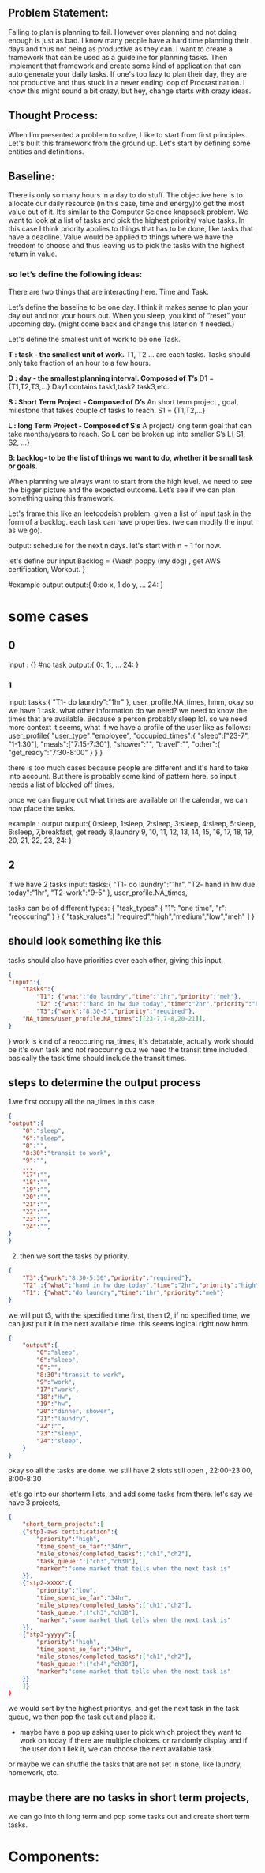 ## Problem Statement:
Failing to plan is planning to fail. However over planning and not doing enough is just as bad.
I know many people have a hard time planning their days and thus not being as productive as they can.
I want to create a framework that can be used as a guideline for planning tasks.
Then implement that framework and create some kind of application that can auto generate your daily tasks.
If one's too lazy to plan their day, they are not productive and thus stuck in a never ending loop of Procrastination.
I know this might sound a bit crazy, but hey, change starts with crazy ideas.

## Thought Process:
When I’m presented a problem to solve, I like to start from first principles. Let's built this framework from the ground up. Let's start by defining some entities and definitions. 

## Baseline:
There is only so many hours in a day to do stuff. The objective here is to allocate our daily resource (in this case, time and energy)to get the most value out of it. It’s similar to the Computer Science knapsack problem. We want to look at a list of tasks and pick the highest priority/ value tasks. In this case I think priority applies to things that has to be done, like tasks that have a deadline. Value would be applied to things where we have the freedom to choose and thus leaving us to pick the tasks with the highest return in value. 

### so let’s define the following ideas:

There are two things that are interacting here. Time and Task.

Let’s define the baseline to be one day. I think it makes sense to plan your day out and not your hours out. When you sleep, you kind of “reset” your upcoming day. (might come back and change this later on if needed.)

Let's define the smallest unit of work to be one Task. 

**T : task - the smallest unit of work.** 
T1, T2 … are each tasks. Tasks should only take fraction of an hour to a few hours.

**D : day - the smallest planning interval. Composed of T’s**
D1 = {T1,T2,T3,...}  Day1 contains task1,task2,task3,etc.

**S : Short Term Project - Composed of D’s**
An short term project , goal, milestone that takes couple of tasks to reach.
S1 = {T1,T2,...}


**L : long Term Project - Composed of S’s**
A project/ long term goal that can take months/years to reach. So L can be broken up into smaller S’s
L{ S1, S2, ...}

**B: backlog-  to be the list of things we want to do, whether it be small task or goals.**


When planning we always want to start from the high level. we need to see the bigger picture and the expected outcome.
Let’s see if we can plan something using this framework.



Let's frame this like an leetcodeish problem:
given a list of input task in the form of a backlog. each task can have properties. 
(we can modify the input as we go).

output: schedule for the next n days. let's start with n = 1 for now.

let's define our input 
Backlog = {Wash poppy (my dog) , get AWS certification, Workout. }

#example output 
output:{
    0:do x,
    1:do y,
    ...
    24:
}

# some cases
## 0
input : {} #no task 
output:{
    0:,
    1:,
    ...
    24:
}

### 1
input: tasks:{ "T1- do laundry":"1hr" }, user_profile.NA_times,
hmm, okay so we have 1 task. what other information do we need?
we need to know the times that are available. Because a person probably sleep lol.
so we need more context it seems,
what if we have a profile of the user like as follows:
user_profile{
    "user_type":"employee", 
    "occupied_times":{
        "sleep":["23-7", "1-1:30"],
        "meals":["7:15-7:30"],
        "shower":"",
        "travel":"",
        "other":{
            "get_ready":"7:30-8:00"
        }
    }
}

there is too much cases because people are different and it's hard to take into account.
But there is probably some kind of pattern here.
so input needs a list of blocked off times.

once we can fiugure out what times are available on the calendar, we can now place the tasks.

example : output
output:{
    0:sleep,
    1:sleep,
    2:sleep,
    3:sleep,
    4:sleep,
    5:sleep,
    6:sleep,
    7,breakfast, get ready
    8,laundry
    9,
    10,
    11,
    12,
    13,
    14,
    15,
    16,
    17,
    18,
    19,
    20,
    21,
    22,
    23,
    24:
}

## 2

if we have 2 tasks
input: tasks:{ "T1- do laundry":"1hr", "T2- hand in hw due today":"1hr", "T2-work":"9-5" }, user_profile.NA_times,

tasks can be of different types: 
{
"task_types":{
    "1": "one time",
    "r": "reoccuring"
    }
}
{
"task_values":[
    "required","high","medium","low","meh"
]
}

## should look something ike this
tasks should also have priorities over each other, giving this input, 
```json
{
"input":{
    "tasks":{ 
        "T1": {"what":"do laundry","time":"1hr","priority":"meh"},
        "T2" :{"what":"hand in hw due today","time":"2hr","priority":"high"}, 
        "T3":{"work":"8:30-5","priority":"required"},
    "NA_times/user_profile.NA_times":[[23-7,7-8,20-21]],
}
```
}
work is kind of a reoccuring na_times, it's debatable,
actually work should be it's own task and not reoccuring cuz we need the transit time included.
basically the task time should include the transit times.

## steps to determine the output process 
1.we first occupy all the na_times in this case, 
```json
{
"output":{
    "0":"sleep",
    "6":"sleep",
    "8":"",
    "8:30":"transit to work",
    "9":"",
    ...
    "17":"",
    "18":"",
    "19":"",
    "20":"",
    "21":"",
    "22":"",
    "23":"",
    "24":"",
}
}
```
2. then we sort the tasks by priority.
```json
{
    "T3":{"work":"8:30-5:30","priority":"required"},
    "T2" :{"what":"hand in hw due today","time":"2hr","priority":"high"},
    "T1": {"what":"do laundry","time":"1hr","priority":"meh"}     
}
```
we will put t3, with the specified time first, 
then t2, if no specified time, we can just put it in the next available time.
this seems logical right now hmm.
```json
{
    "output":{
        "0":"sleep",
        "6":"sleep",
        "8":"",
        "8:30":"transit to work",
        "9":"work",
        "17":"work",
        "18":"Hw",
        "19":"hw",
        "20":"dinner, shower",
        "21":"laundry",
        "22":"",
        "23":"sleep",
        "24":"sleep",
    }
}
```
okay so all the tasks are done. we still have 
2 slots still open ,
22:00-23:00, 8:00-8:30

let's go into our shorterm lists,
and add some tasks from there.
let's say we have 3 projects,
```json
{
    "short_term_projects":[
    {"stp1-aws certification":{
        "priority":"high",
        "time_spent_so_far":"34hr",
        "mile_stones/completed_tasks":["ch1","ch2"],
        "task_queue:":["ch3","ch30"],
        "marker":"some market that tells when the next task is"
    }},
    {"stp2-XXXX":{
        "priority":"low",
        "time_spent_so_far":"34hr",
        "mile_stones/completed_tasks":["ch1","ch2"],
        "task_queue:":["ch3","ch30"],
        "marker":"some market that tells when the next task is"
    }},
    {"stp3-yyyyy":{
        "priority":"high",
        "time_spent_so_far":"34hr",
        "mile_stones/completed_tasks":["ch1","ch2"],
        "task_queue:":["ch4","ch30"],
        "marker":"some market that tells when the next task is"
    }}    
    ]} 
}
```
we would sort by the highest prioritys, and get the next task in the task queue,
we then pop the task out and place it.
* maybe have a pop up asking user to pick which project they want to work on today if there are multiple choices.
or randomly display and if the user don't liek it, we can choose the next available task.

or maybe we can shuffle the tasks that are not set in stone, like laundry, homework, etc.


## maybe there are no tasks in short term projects, 
we can go into th long term and pop some tasks out and create short term tasks.



# Components:



